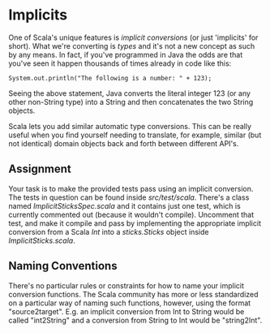 Implicits
=========

One of Scala's unique features is *implicit conversions* (or just 'implicits'
for short). What we're converting is *types* and it's not a new concept as 
such by any means. In fact, if you've programmed in Java the odds are that 
you've seen it happen thousands of times already in code like this:

    System.out.println("The following is a number: " + 123);

Seeing the above statement, Java converts the literal integer 123 (or any 
other non-String type) into a String and then concatenates the two String 
objects.

Scala lets you add similar automatic type conversions. This can be really 
useful when you find yourself needing to translate, for example, similar 
(but not identical) domain objects back and forth between different API's.

Assignment
----------

Your task is to make the provided tests pass using an implicit conversion. 
The tests in question can be found inside *src/test/scala*. There's a class
named *ImplicitSticksSpec.scala* and it contains just one test, which is 
currently commented out (because it wouldn't compile). Uncomment that test, 
and make it compile and pass by implementing the appropriate implicit 
conversion from a Scala *Int* into a *sticks.Sticks* object inside 
*ImplicitSticks.scala*.

Naming Conventions
------------------

There's no particular rules or constraints for how to name your implicit 
conversion functions. The Scala community has more or less standardized on a 
particular way of naming such functions, however, using the format 
"source2target". E.g. an implicit conversion from Int to String would be 
called "int2String" and a conversion from String to Int would be "string2Int".